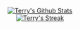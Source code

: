 <p align="center">
  <a href="https://github.com/terry-zo?tab=repositories">
    <img title="Terry's Github Stats" alt="Terry's Github Stats" src="https://github-readme-stats.vercel.app/api?username=terry-zo&show_icons=true&count_private=true&include_all_commits=false&custom_title=GitHub%20Stats" />
  </a>
  <br />
  <a href="https://github.com/terry-zo#">
    <img title="Terry's Github Streak" alt="Terry's Streak" src="https://github-readme-streak-stats.herokuapp.com/?user=terry-zo" />
  </a>
</p>
